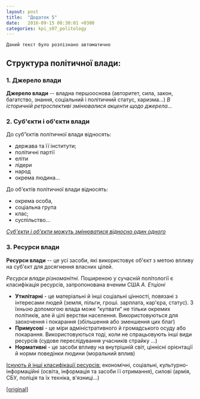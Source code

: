 ```yaml
---
layout: post
title:  "Додаток 5"
date:   2016-09-15 08:30:01 +0300
categories: kpi_s07_politology
---
```


`Даний текст було розпізнано автоматично`


## Структура політичної влади:

### 1. Джерело влади
**Джерело влади** -- владна першооснова (авторитет, сила, закон, багатство, знання, соціальний і політичний статус, харизма...)
*В історичній ретроспективі змінювалися акценти щодо джерела...*

### 2. Суб'єкти і об'єкти влади

До суб”єктів політичної влади відносять:

- держава та її інститути;
- політичні партії
- еліти
- лідери
- народ
- окрема людина...

До об'єктів політичної влади відносять:

- окрема особа,
- соціальна група
- клас;
- суспільство...

<u><i>Суб'єкти і об'єкти можуть змінюватися відносно один одного</i></u>

### 3. Ресурси влади
**Ресурси влади** -- це усі засоби, які використовує об'єкт з метою впливу на суб'єкт для досягнення власних цілей.

*Ресурси влади різноманітні.* Поширеною у сучасній політології є класифікація ресурсів, запропонована вченим США *А. Етціоні*

- **Утилітарні** - це матеріальні й інші соціальні цінності, повязані з інтересами людей (земля, пільги, гроші. зарплата, кар'єра, статус).  3 їхньою допомогою влада може “купвати“ не тільки окремих політиків, але й цілі верстви населення. Використовуються для заохочення і покарання (збільшення або зменшення цих благ)
- **Примусові** - це міри адміністративного й громадського осуду або покарання. Використовуються тоді, коли не спрацьовують інші види ресурсів (судове переслідування учасників страйку ...)
- **Нормативні** - це засоби впливу на внутрішній світ, ціннісні орієнтації й норми поведінки людини (моральний вплив)

<u>Існують й інші класифікації ресурсів:</u> економічні, соціальні, культурно-інформаційні (освіта, інформація та засоби її отримання), силові (армія, СБУ, поліція та їх техніка, в'язниці...)
 
[[original]](https://pp.vk.me/c637323/v637323367/e8d9/gA2rsYgZLq8.jpg)
